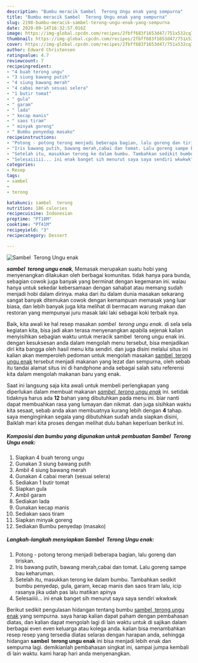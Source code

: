 ```yaml
---
description: "Bumbu meracik Sambel  Terong Ungu enak yang sempurna"
title: "Bumbu meracik Sambel  Terong Ungu enak yang sempurna"
slug: 2198-bumbu-meracik-sambel-terong-ungu-enak-yang-sempurna
date: 2020-09-14T16:32:57.016Z
image: https://img-global.cpcdn.com/recipes/2fbff683f1653d47/751x532cq70/sambel-terong-ungu-enak-foto-resep-utama.jpg
thumbnail: https://img-global.cpcdn.com/recipes/2fbff683f1653d47/751x532cq70/sambel-terong-ungu-enak-foto-resep-utama.jpg
cover: https://img-global.cpcdn.com/recipes/2fbff683f1653d47/751x532cq70/sambel-terong-ungu-enak-foto-resep-utama.jpg
author: Edward Christensen
ratingvalue: 4.7
reviewcount: 7
recipeingredient:
- "4 buah terong ungu"
- "3 siung bawang putih"
- "4 siung bawang merah"
- "4 cabai merah sesuai selera"
- "1 butir tomat"
- " gula"
- " garam"
- " lada"
- " kecap manis"
- " saos tiram"
- " minyak goreng"
- " Bumbu penyedap masako"
recipeinstructions:
- "Potong - potong terong menjadi beberapa bagian, lalu goreng dan tiriskan."
- "Iris bawang putih, bawang merah,cabai dan tomat. Lalu goreng sampe bau keharuman."
- "Setelah itu, masukkan terong ke dalam bumbu. Tambahkan sedikit bumbu penyedap, gula, garam, kecap manis dan saos tiram lalu, icip rasanya jika udah pas lalu matikan apinya"
- "Selesaiiiii... ini enak banget sih menurut saya saya sendiri wkwkwk"
categories:
- Resep
tags:
- sambel
- 
- terong

katakunci: sambel  terong 
nutrition: 186 calories
recipecuisine: Indonesian
preptime: "PT18M"
cooktime: "PT41M"
recipeyield: "3"
recipecategory: Dessert

---
```



![Sambel  Terong Ungu enak](https://img-global.cpcdn.com/recipes/2fbff683f1653d47/751x532cq70/sambel-terong-ungu-enak-foto-resep-utama.jpg)

<b><i>sambel  terong ungu enak</i></b>, Memasak merupakan suatu hobi yang menyenangkan dilakukan oleh berbagai komunitas. tidak hanya para bunda, sebagian cowok juga banyak yang berminat dengan kegemaran ini. walau hanya untuk sekedar kebersamaan dengan sahabat atau memang sudah menjadi hobi dalam dirinya. maka dari itu dalam dunia masakan sekarang sangat banyak ditemukan cowok dengan kemampuan memasak yang luar biasa, dan lebih banyak juga kita melihat di bermacam warung makan dan restoran yang mempunyai juru masak laki laki sebagai koki terbaik nya.

Baik, kita awali ke hal resep masakan <i>sambel  terong ungu enak</i>. di sela sela kegiatan kita, bisa jadi akan terasa menyenangkan apabila sejenak kalian menyisihkan sebagian waktu untuk meracik sambel  terong ungu enak ini. dengan kesuksesan anda dalam mengolah menu tersebut, bisa menjadikan diri kita bangga oleh hasil menu kita sendiri. dan juga disini melalui situs ini kalian akan memperoleh pedoman untuk mengolah masakan <u>sambel  terong ungu enak</u> tersebut menjadi makanan yang lezat dan sempurna, oleh sebab itu tandai alamat situs ini di handphone anda sebagai salah satu referensi kita dalam mengolah makanan baru yang enak.




Saat ini langsung saja kita awali untuk membeli perlengkapan yang diperlukan dalam membuat makanan <u><i>sambel  terong ungu enak</i></u> ini. setidak tidaknya harus ada <b>12</b> bahan yang dibutuhkan pada menu ini. biar nanti dapat membuahkan rasa yang lumayan dan nikmat. dan juga sisihkan waktu kita sesaat, sebab anda akan membuatnya kurang lebih dengan <b>4</b> tahap. saya menginginkan segala yang dibutuhkan sudah anda siapkan disini, Baiklah mari kita proses dengan melihat dulu bahan keperluan berikut ini.

<!--inarticleads1-->

##### Komposisi dan bumbu yang digunakan untuk pembuatan Sambel  Terong Ungu enak:

1. Siapkan 4 buah terong ungu
1. Gunakan 3 siung bawang putih
1. Ambil 4 siung bawang merah
1. Gunakan 4 cabai merah (sesuai selera)
1. Sediakan 1 butir tomat
1. Siapkan  gula
1. Ambil  garam
1. Sediakan  lada
1. Gunakan  kecap manis
1. Sediakan  saos tiram
1. Siapkan  minyak goreng
1. Sediakan  Bumbu penyedap (masako)




<!--inarticleads2-->

##### Langkah-langkah menyiapkan Sambel  Terong Ungu enak:

1. Potong - potong terong menjadi beberapa bagian, lalu goreng dan tiriskan.
1. Iris bawang putih, bawang merah,cabai dan tomat. Lalu goreng sampe bau keharuman.
1. Setelah itu, masukkan terong ke dalam bumbu. Tambahkan sedikit bumbu penyedap, gula, garam, kecap manis dan saos tiram lalu, icip rasanya jika udah pas lalu matikan apinya
1. Selesaiiiii... ini enak banget sih menurut saya saya sendiri wkwkwk




Berikut sedikit pengulasan hidangan tentang bumbu <u>sambel  terong ungu enak</u> yang sempurna. saya harap kalian dapat paham dengan pembahasan diatas, dan kalian dapat mengolah lagi di lain waktu untuk di sajikan dalam berbagai even even keluarga atau kolega anda. kalian bisa menambahkan resep resep yang tersedia diatas selaras dengan harapan anda, sehingga hidangan <b>sambel  terong ungu enak</b> ini bisa menjadi lebih enak dan sempurna lagi. demikianlah pembahasan singkat ini, sampai jumpa kembali di lain waktu. kami harap hari anda menyenangkan.

